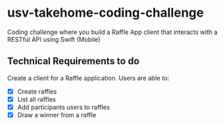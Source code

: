 # usv-takehome-coding-challenge
Coding challenge where you build a Raffle App client that interacts with a RESTful API using Swift (Mobile)

## Technical Requirements to do
Create a client for a Raffle application. Users are able to:

* [X] Create raffles
* [X] List all raffles
* [X] Add participants users to raffles
* [X] Draw a winner from a raffle
